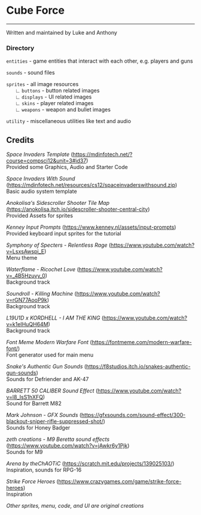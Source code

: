 # Cube Force
<hr/>
Written and maintained by Luke and Anthony

### Directory
`entities` - game entities that interact with each other, e.g. players and guns

`sounds` - sound files

`sprites` - all image resources<br/>
&nbsp;&nbsp;&nbsp;&nbsp;&nbsp;&nbsp;∟ `buttons` - button related images<br/>
&nbsp;&nbsp;&nbsp;&nbsp;&nbsp;&nbsp;∟ `displays` - UI related images<br/>
&nbsp;&nbsp;&nbsp;&nbsp;&nbsp;&nbsp;∟ `skins` - player related images<br/>
&nbsp;&nbsp;&nbsp;&nbsp;&nbsp;&nbsp;∟ `weapons` - weapon and bullet images<br/>

`utility` - miscellaneous utilities like text and audio

## Credits
*Space Invaders Template* (https://mdinfotech.net/?course=compsci12&unit=3#id37)<br/>
Provided some Graphics, Audio and Starter Code

*Space Invaders With Sound* (https://mdinfotech.net/resources/cs12/spaceinvaderswithsound.zip)<br/>
Basic audio system template

*Anokolisa's Sidescroller Shooter Tile Map* (https://anokolisa.itch.io/sidescroller-shooter-central-city)<br/>
Provided Assets for sprites

*Kenney Input Prompts* (https://www.kenney.nl/assets/input-prompts)</br>
Provided keyboard input sprites for the tutorial

*Symphony of Specters - Relentless Rage* (https://www.youtube.com/watch?v=LsxsAwspi_E)</br>
Menu theme

*Waterflame - Ricochet Love* (https://www.youtube.com/watch?v=_4B5Hzuvy_0)</br>
Background track

*Soundroll - Killing Machine* (https://www.youtube.com/watch?v=rGN77AooP9k)</br>
Background track

*L19U1D x KORDHELL - I AM THE KING* (https://www.youtube.com/watch?v=k1eIHuQH64M)</br>
Background track

*Font Meme Modern Warfare Font* (https://fontmeme.com/modern-warfare-font/)</br>
Font generator used for main menu

*Snake's Authentic Gun Sounds* (https://f8studios.itch.io/snakes-authentic-gun-sounds)</br>
Sounds for Defriender and AK-47

*BARRETT 50 CALIBER Sound Effect* (https://www.youtube.com/watch?v=l8_IsS1hXFQ)</br>
Sound for Barrett M82

*Mark Johnson - GFX Sounds* (https://gfxsounds.com/sound-effect/300-blackout-sniper-rifle-suppressed-shot/)</br>
Sounds for Honey Badger

*zeth creations - M9 Beretta sound effects* (https://www.youtube.com/watch?v=jAwkr6y1Pjk)</br>
Sounds for M9

*Arena by theChAOTiC* (https://scratch.mit.edu/projects/139025103/)</br>
Inspiration, sounds for RPG-16

*Strike Force Heroes* (https://www.crazygames.com/game/strike-force-heroes)</br>
Inspiration

*Other sprites, menu, code, and UI are original creations*

